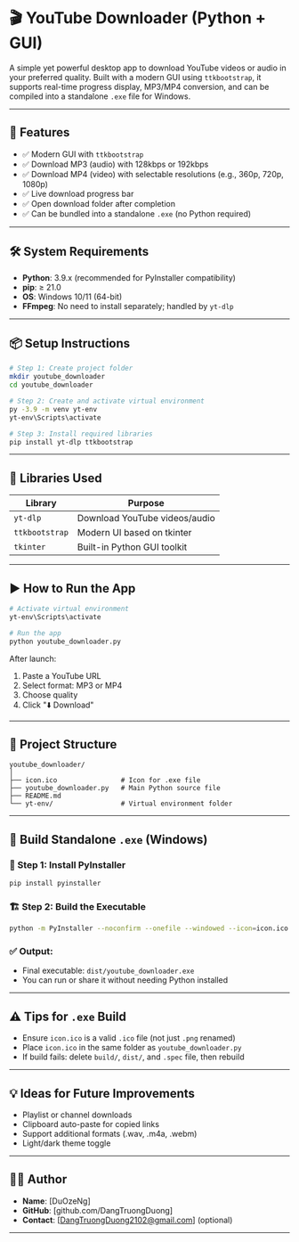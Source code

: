 # 🎬 YouTube Downloader (Python + GUI)

A simple yet powerful desktop app to download YouTube videos or audio in your preferred quality. Built with a modern GUI using `ttkbootstrap`, it supports real-time progress display, MP3/MP4 conversion, and can be compiled into a standalone `.exe` file for Windows.

---

## 📌 Features

- ✅ Modern GUI with `ttkbootstrap`
- ✅ Download MP3 (audio) with 128kbps or 192kbps
- ✅ Download MP4 (video) with selectable resolutions (e.g., 360p, 720p, 1080p)
- ✅ Live download progress bar
- ✅ Open download folder after completion
- ✅ Can be bundled into a standalone `.exe` (no Python required)

---

## 🛠️ System Requirements

- **Python**: 3.9.x (recommended for PyInstaller compatibility)
- **pip**: ≥ 21.0
- **OS**: Windows 10/11 (64-bit)
- **FFmpeg**: No need to install separately; handled by `yt-dlp`

---

## 📦 Setup Instructions

```bash
# Step 1: Create project folder
mkdir youtube_downloader
cd youtube_downloader

# Step 2: Create and activate virtual environment
py -3.9 -m venv yt-env
yt-env\Scripts\activate

# Step 3: Install required libraries
pip install yt-dlp ttkbootstrap
```

---

## 🧩 Libraries Used

| Library        | Purpose                           |
|----------------|------------------------------------|
| `yt-dlp`       | Download YouTube videos/audio     |
| `ttkbootstrap` | Modern UI based on tkinter        |
| `tkinter`      | Built-in Python GUI toolkit       |

---

## ▶️ How to Run the App

```bash
# Activate virtual environment
yt-env\Scripts\activate

# Run the app
python youtube_downloader.py
```

After launch:
1. Paste a YouTube URL
2. Select format: MP3 or MP4
3. Choose quality
4. Click "⬇️ Download"

---

## 📁 Project Structure

```
youtube_downloader/
│
├── icon.ico                # Icon for .exe file
├── youtube_downloader.py   # Main Python source file
├── README.md
└── yt-env/                 # Virtual environment folder
```

---

## 💾 Build Standalone `.exe` (Windows)

### 🔧 Step 1: Install PyInstaller

```bash
pip install pyinstaller
```

### 🏗️ Step 2: Build the Executable

```bash
python -m PyInstaller --noconfirm --onefile --windowed --icon=icon.ico youtube_downloader.py
```

### ✅ Output:

- Final executable: `dist/youtube_downloader.exe`
- You can run or share it without needing Python installed

---

## ⚠️ Tips for `.exe` Build

- Ensure `icon.ico` is a valid `.ico` file (not just `.png` renamed)
- Place `icon.ico` in the same folder as `youtube_downloader.py`
- If build fails: delete `build/`, `dist/`, and `.spec` file, then rebuild

---

## 💡 Ideas for Future Improvements

- Playlist or channel downloads
- Clipboard auto-paste for copied links
- Support additional formats (.wav, .m4a, .webm)
- Light/dark theme toggle

---

## 🧑‍💻 Author

- **Name**: [DuOzeNg]
- **GitHub**: [github.com/DangTruongDuong]
- **Contact**: [DangTruongDuong2102@gmail.com] (optional)

---
